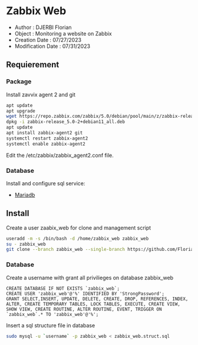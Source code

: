 # Zabbix Web

- Author : DJERBI Florian
- Object : Monitoring a website on Zabbix 
- Creation Date : 07/27/2023
- Modification Date : 07/31/2023


## Requierement
### Package
Install zavvix agent 2 and git
``` bash
apt update
apt upgrade
wget https://repo.zabbix.com/zabbix/5.0/debian/pool/main/z/zabbix-release/zabbix-release_5.0-2+debian11_all.deb
dpkg -i zabbix-release_5.0-2+debian11_all.deb
apt update
apt install zabbix-agent2 git
systemctl restart zabbix-agent2
systemctl enable zabbix-agent2
```
Edit the /etc/zabbix/zabbix_agent2.conf file.

### Database
Install and configure sql service:
  - [Mariadb](https://www.digitalocean.com/community/tutorials/how-to-install-mariadb-on-debian-11)


## Install
Create a user zaabix_web for clone and management script
``` bash
useradd -m -s /bin/bash -d /home/zabbix_web zabbix_web
su - zabbix_web
git clone --branch zabbix_web --single-branch https://github.com/Florian-Dj/script-infra.git
```

### Database
Create a username with grant all privilieges on database zabbix_web
``` 
CREATE DATABASE IF NOT EXISTS `zabbix_web`;
CREATE USER 'zabbix_web'@'%' IDENTIFIED BY 'StrongPassword';
GRANT SELECT,INSERT, UPDATE, DELETE, CREATE, DROP, REFERENCES, INDEX, ALTER, CREATE TEMPORARY TABLES, LOCK TABLES, EXECUTE, CREATE VIEW, SHOW VIEW, CREATE ROUTINE, ALTER ROUTINE, EVENT, TRIGGER ON `zabbix_web`.* TO 'zabbix_web'@'%';
```

Insert a sql structure file in database

``` bash
sudo mysql -u `username` -p zabbix_web < zabbix_web.struct.sql
```

